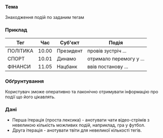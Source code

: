 ### Тема
Знаходження подій по заданим тегам

### Приклад
| Тег     | Час | Суб'єкт  | Подія  |
 ---      | --- | --- | --- 
| ПОЛІТИКА | 10.00 | Президент | провів зустріч ... |
| СПОРТ    | 10.01 | Динамо    | отримало перемогу у ...  |
| ФІНАНСИ  | 11.05 | Нацбанк   | ввів постанову ... |

### Обґрунтування
Користувач зможе оперативно та лаконічно отримувати інформацію про події що його цікавлять.

### Дані
- Перша ітерація (проста лексика) - анотувати чати відео-стрімів з невеликою кількість можливих подій, наприклад, гра у футбол.
- Друга ітерація - анотувати твіти для невеликої кількості тегів.
